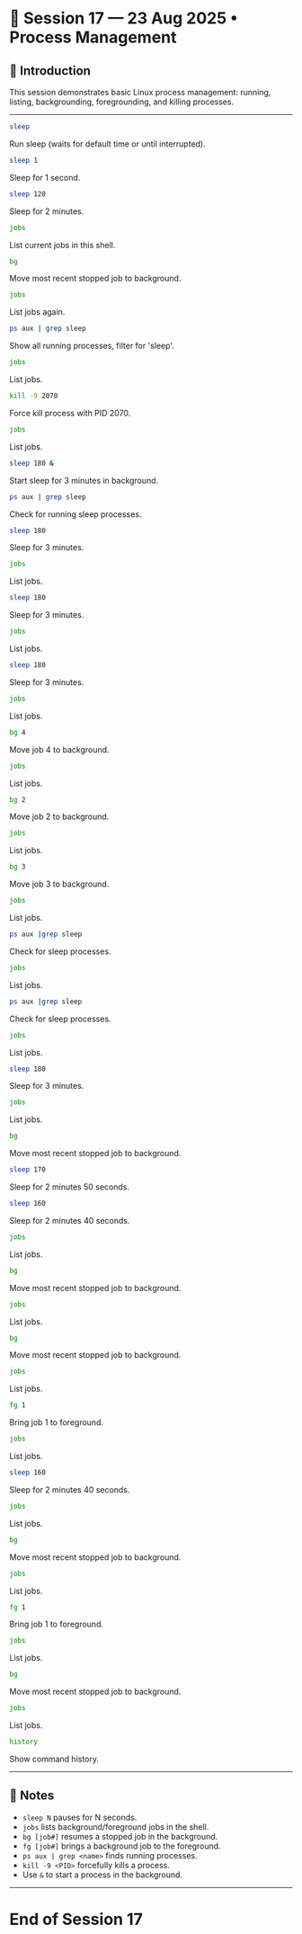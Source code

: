 # 📅 Session 17 — 23 Aug 2025 • Process Management

## 🔹 Introduction
This session demonstrates basic Linux process management: running, listing, backgrounding, foregrounding, and killing processes.

---

```bash
sleep
```
Run sleep (waits for default time or until interrupted).

```bash
sleep 1
```
Sleep for 1 second.

```bash
sleep 120
```
Sleep for 2 minutes.

```bash
jobs
```
List current jobs in this shell.

```bash
bg
```
Move most recent stopped job to background.

```bash
jobs
```
List jobs again.

```bash
ps aux | grep sleep
```
Show all running processes, filter for 'sleep'.

```bash
jobs
```
List jobs.

```bash
kill -9 2070
```
Force kill process with PID 2070.

```bash
jobs
```
List jobs.

```bash
sleep 180 &
```
Start sleep for 3 minutes in background.

```bash
ps aux | grep sleep
```
Check for running sleep processes.

```bash
sleep 180
```
Sleep for 3 minutes.

```bash
jobs
```
List jobs.

```bash
sleep 180
```
Sleep for 3 minutes.

```bash
jobs
```
List jobs.

```bash
sleep 180
```
Sleep for 3 minutes.

```bash
jobs
```
List jobs.

```bash
bg 4
```
Move job 4 to background.

```bash
jobs
```
List jobs.

```bash
bg 2
```
Move job 2 to background.

```bash
jobs
```
List jobs.

```bash
bg 3
```
Move job 3 to background.

```bash
jobs
```
List jobs.

```bash
ps aux |grep sleep
```
Check for sleep processes.

```bash
jobs
```
List jobs.

```bash
ps aux |grep sleep
```
Check for sleep processes.

```bash
jobs
```
List jobs.

```bash
sleep 180
```
Sleep for 3 minutes.

```bash
jobs
```
List jobs.

```bash
bg
```
Move most recent stopped job to background.

```bash
sleep 170
```
Sleep for 2 minutes 50 seconds.

```bash
sleep 160
```
Sleep for 2 minutes 40 seconds.

```bash
jobs
```
List jobs.

```bash
bg
```
Move most recent stopped job to background.

```bash
jobs
```
List jobs.

```bash
bg
```
Move most recent stopped job to background.

```bash
jobs
```
List jobs.

```bash
fg 1
```
Bring job 1 to foreground.

```bash
jobs
```
List jobs.

```bash
sleep 160
```
Sleep for 2 minutes 40 seconds.

```bash
jobs
```
List jobs.

```bash
bg
```
Move most recent stopped job to background.

```bash
jobs
```
List jobs.

```bash
fg 1
```
Bring job 1 to foreground.

```bash
jobs
```
List jobs.

```bash
bg
```
Move most recent stopped job to background.

```bash
jobs
```
List jobs.

```bash
history
```
Show command history.

---

## 📝 Notes
- `sleep N` pauses for N seconds.
- `jobs` lists background/foreground jobs in the shell.
- `bg [job#]` resumes a stopped job in the background.
- `fg [job#]` brings a background job to the foreground.
- `ps aux | grep <name>` finds running processes.
- `kill -9 <PID>` forcefully kills a process.
- Use `&` to start a process in the background.

---

# End of Session 17